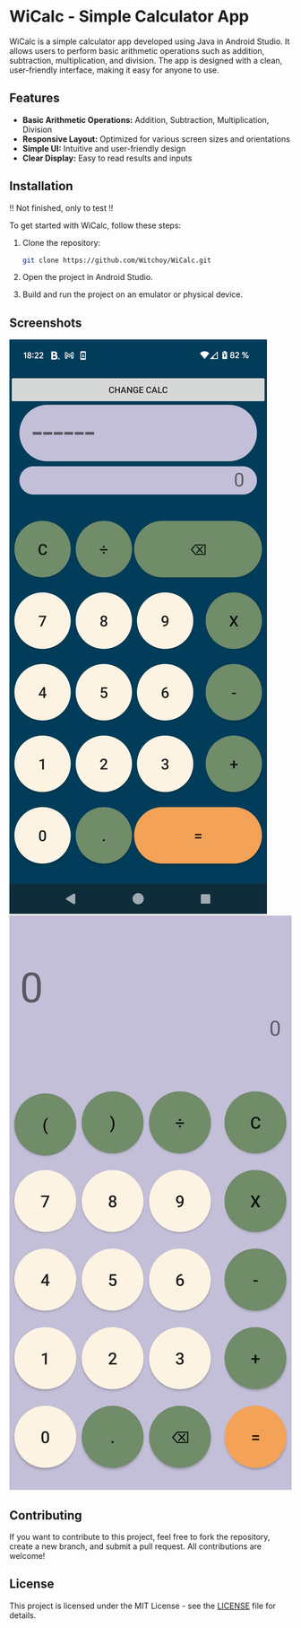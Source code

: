 # WiCalc - Simple Calculator App

WiCalc is a simple calculator app developed using Java in Android Studio. It allows users to perform basic arithmetic operations such as addition, subtraction, multiplication, and division. The app is designed with a clean, user-friendly interface, making it easy for anyone to use.

## Features
- **Basic Arithmetic Operations:** Addition, Subtraction, Multiplication, Division
- **Responsive Layout:** Optimized for various screen sizes and orientations
- **Simple UI:** Intuitive and user-friendly design
- **Clear Display:** Easy to read results and inputs

## Installation

!! Not finished, only to test !!

To get started with WiCalc, follow these steps:

1. Clone the repository:
   ```bash
   git clone https://github.com/Witchoy/WiCalc.git
   ```

2. Open the project in Android Studio.

3. Build and run the project on an emulator or physical device.

## Screenshots

![Primary screen](img\WiCalcPrimaryScreen.png "Primary screen")
![Secondary screen](img\WiCalcSecondaryScreen.png "Other clac (for test)")

## Contributing

If you want to contribute to this project, feel free to fork the repository, create a new branch, and submit a pull request. All contributions are welcome!

## License

This project is licensed under the MIT License - see the [LICENSE](LICENSE) file for details.

